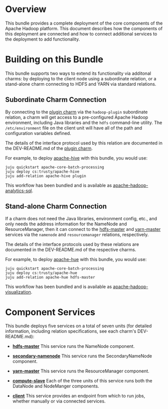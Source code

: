 # Overview

This bundle provides a complete deployment of the core components of the Apache
Hadoop platform.  This document describes how the components of this deployment
are connected and how to connect additional services to the deployment to add
functionality.


# Building on this Bundle

This bundle supports two ways to extend its functionality via additonal charms:
by deploying to the client node using a subordinate relation, or a stand-alone
charm connecting to HDFS and YARN via standard relations.


## Subordinate Charm Connection

By connecting to the [plugin charm](https://jujucharms.com/apache-hadoop-plugin)
via the `hadoop-plugin` subordinate relation, a charm will get access to a
pre-configured Apache Hadoop environment, including Java libraries and the
`hdfs` command-line utility.  The `/etc/environment` file on the client unit
will have all of the path and configuration variables defined.

The details of the interface protocol used by this relation are documented in
the DEV-README.md of the [plugin charm](https://jujucharms.com/apache-hadoop-plugin).

For example, to deploy [apache-hive](https://jujucharms.com/apache-hive) with
this bundle, you would use:

    juju quickstart apache-core-batch-processing
    juju deploy cs:trusty/apache-hive
    juju add-relation apache-hive plugin

This workflow has been bundled and is available as
[apache-hadoop-analytics-sql](https://jujucharms.com/apache-hadoop-analytics-sql).


## Stand-alone Charm Connection

If a charm does not need the Java libraries, environment config, etc., and only
needs the address information for the NameNode and ResourceManager, then it
can connect to the [hdfs-master](https://jujucharms.com/apache-hadoop-hdfs-master)
and [yarn-master](https://jujucharms.com/apache-hadoop-yarn-master) services via the
`namenode` and `resourcemanager` relations, respectively.

The details of the interface protocols used by these relations are documented
in the DEV-README.md of the respective charms.

For example, to deploy [apache-hue](https://jujucharms.com/apache-hue) with
this bundle, you would use:

    juju quickstart apache-core-batch-processing
    juju deploy cs:trusty/apache-hue
    juju add-relation apache-hue hdfs-master

This workflow has been bundled and is available as
[apache-hadoop-visualization](https://jujucharms.com/apache-hadoop-visualization).


# Component Services

This bundle deploys five services on a total of seven units
(for detailed information, including relation specifications,
see each charm's DEV-README.md):

* [**hdfs-master**](https://jujucharms.com/apache-hadoop-hdfs-master)
  This service runs the NameNode component.

* [**secondary-namenode**](https://jujucharms.com/apache-hadoop-hdfs-secondary)
  This service runs the SecondaryNameNode component.

* [**yarn-master**](https://jujucharms.com/apache-hadoop-yarn-master)
  This service runs the ResourceManager component.

* [**compute-slave**](https://jujucharms.com/apache-hadoop-compute-slave)
  Each of the three units of this service runs both the DataNode and NodeManger components.

* [**client**](https://jujucharms.com/apache-hadoop-client)
  This service provides an endpoint from which to run jobs, whether manually or via connected services.
